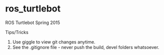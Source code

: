 # ros_turtlebot
ROS Turtlebot Spring 2015 

Tips/Tricks
1. Use giggle to view git changes anytime.
2. See the .gitignore file - never push the build, devel folders whatsoever.
